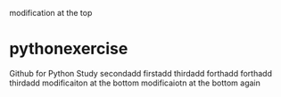 modification at the top
# pythonexercise
Github for Python Study
secondadd
firstadd
thirdadd
forthadd
forthadd
thirdadd
modificaiton at the bottom
modificaiotn at the bottom again
